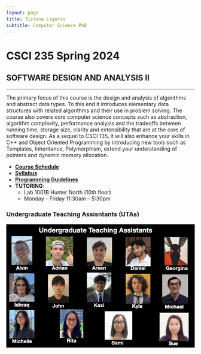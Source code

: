 ```yaml
---
layout: page
title: Tiziana Ligorio
subtitle: Computer Science PhD
---
```


# CSCI 235 Spring 2024

## SOFTWARE DESIGN AND ANALYSIS II

________________________________________

 <meta name="Tiziana Ligorio" content= "Tiziana Ligorio course webpage" >

The primary focus of this course is the design and analysis of algorithms and abstract data types. To this end it introduces elementary data structures with related algorithms and their use in problem solving. The course also covers core computer science concepts such as abstraction, algorithm complexity, performance analysis and the tradeoffs between running time, storage size, clarity and extensibility that are at the core of software design. As a sequel to CSCI 135, it will also enhance your skills in C++ and Object Oriented Programming by introducing new tools such as Templates, Inheritance, Polymorphism, extend your understanding of pointers and dynamic memory allocation.

* [**Course Schedule**](spring_2024_schedule.md)
* [**Syllabus**](documents/CSCI235_Spring2024_Syllabus.pdf)
* [**Programming Guidelines**](documents/CSCI235_Spring2024_ProgrammingGuidelines.pdf)
* **TUTORING**:
  * Lab 1001B Hunter North (10th floor) 
  * Monday - Friday 11:30am – 5:30pm



       
### Undergraduate Teaching Assisntants (UTAs)
![UTAs](/assets/img/UTAs.png)
